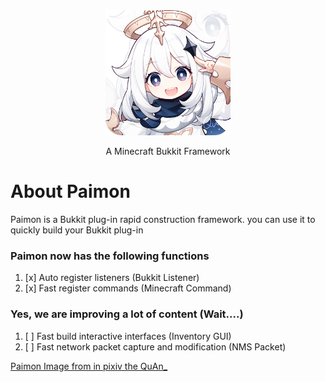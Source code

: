 <div align="center" style="margin-top: 128px">
    <img src="paimon.png" width="200" height="200" alt="Paimon">
    <p>A Minecraft Bukkit Framework</p>
</div>

# About Paimon

Paimon is a Bukkit plug-in rapid construction framework.
you can use it to quickly build your Bukkit plug-in

### Paimon now has the following functions 
1. [x] Auto register listeners (Bukkit Listener)
2. [x] Fast register commands (Minecraft Command)
### 

### Yes, we are improving a lot of content (Wait....)
1. [ ] Fast build interactive interfaces (Inventory GUI)
2. [ ] Fast network packet capture and modification (NMS Packet)



[Paimon Image from in pixiv the QuAn_](https://www.pixiv.net/artworks/93076323)